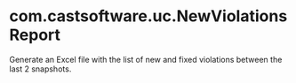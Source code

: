 # com.castsoftware.uc.NewViolationsReport
Generate an Excel file with the list of new and fixed violations between the last 2 snapshots.
